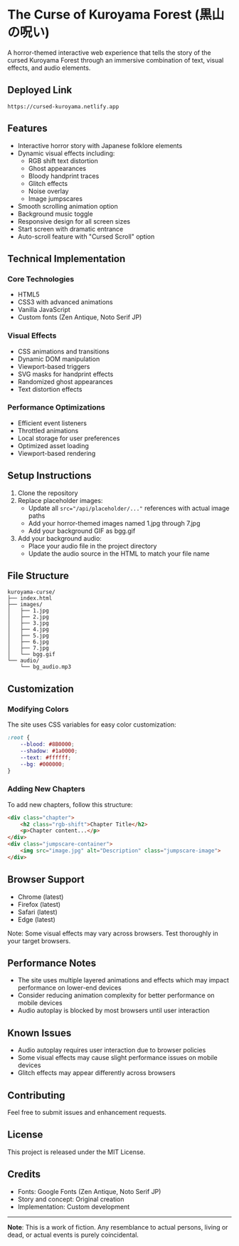 # The Curse of Kuroyama Forest (黒山の呪い)

A horror-themed interactive web experience that tells the story of the cursed Kuroyama Forest through an immersive combination of text, visual effects, and audio elements.

## Deployed Link
```
https://cursed-kuroyama.netlify.app
```

## Features

- Interactive horror story with Japanese folklore elements
- Dynamic visual effects including:
  - RGB shift text distortion
  - Ghost appearances
  - Bloody handprint traces
  - Glitch effects
  - Noise overlay
  - Image jumpscares
- Smooth scrolling animation option
- Background music toggle
- Responsive design for all screen sizes
- Start screen with dramatic entrance
- Auto-scroll feature with "Cursed Scroll" option

## Technical Implementation

### Core Technologies
- HTML5
- CSS3 with advanced animations
- Vanilla JavaScript
- Custom fonts (Zen Antique, Noto Serif JP)

### Visual Effects
- CSS animations and transitions
- Dynamic DOM manipulation
- Viewport-based triggers
- SVG masks for handprint effects
- Randomized ghost appearances
- Text distortion effects

### Performance Optimizations
- Efficient event listeners
- Throttled animations
- Local storage for user preferences
- Optimized asset loading
- Viewport-based rendering

## Setup Instructions

1. Clone the repository
2. Replace placeholder images:
   - Update all `src="/api/placeholder/..."` references with actual image paths
   - Add your horror-themed images named 1.jpg through 7.jpg
   - Add your background GIF as bgg.gif
3. Add your background audio:
   - Place your audio file in the project directory
   - Update the audio source in the HTML to match your file name

## File Structure

```
kuroyama-curse/
├── index.html
├── images/
│   ├── 1.jpg
│   ├── 2.jpg
│   ├── 3.jpg
│   ├── 4.jpg
│   ├── 5.jpg
│   ├── 6.jpg
│   ├── 7.jpg
│   └── bgg.gif
└── audio/
    └── bg_audio.mp3
```

## Customization

### Modifying Colors
The site uses CSS variables for easy color customization:
```css
:root {
    --blood: #8B0000;
    --shadow: #1a0000;
    --text: #ffffff;
    --bg: #000000;
}
```

### Adding New Chapters
To add new chapters, follow this structure:
```html
<div class="chapter">
    <h2 class="rgb-shift">Chapter Title</h2>
    <p>Chapter content...</p>
</div>
<div class="jumpscare-container">
    <img src="image.jpg" alt="Description" class="jumpscare-image">
</div>
```

## Browser Support

- Chrome (latest)
- Firefox (latest)
- Safari (latest)
- Edge (latest)

Note: Some visual effects may vary across browsers. Test thoroughly in your target browsers.

## Performance Notes

- The site uses multiple layered animations and effects which may impact performance on lower-end devices
- Consider reducing animation complexity for better performance on mobile devices
- Audio autoplay is blocked by most browsers until user interaction

## Known Issues

- Audio autoplay requires user interaction due to browser policies
- Some visual effects may cause slight performance issues on mobile devices
- Glitch effects may appear differently across browsers

## Contributing

Feel free to submit issues and enhancement requests.

## License

This project is released under the MIT License.

## Credits

- Fonts: Google Fonts (Zen Antique, Noto Serif JP)
- Story and concept: Original creation
- Implementation: Custom development

---

**Note**: This is a work of fiction. Any resemblance to actual persons, living or dead, or actual events is purely coincidental.
